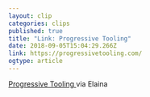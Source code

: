 ```yaml
---
layout: clip 
categories: clips 
published: true 
title: "Link: Progressive Tooling" 
date: 2018-09-05T15:04:29.266Z 
link: https://progressivetooling.com/ 
ogtype: article 
---
```

[ Progressive Tooling ]( https://progressivetooling.com/ ) 
via Elaina 
